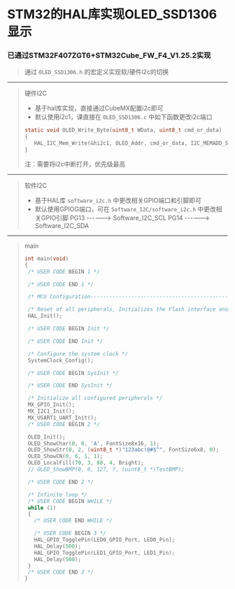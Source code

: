 # STM32的HAL库实现OLED_SSD1306显示
### 已通过STM32F407ZGT6+STM32Cube_FW_F4_V1.25.2实现

> 通过 `OLED_SSD1306.h` 的宏定义实现软/硬件i2c的切换
---
> 硬件I2C
> - 基于hal库实现，直接通过CubeMX配置i2c即可
> - 默认使用i2c1，课直接在 `OLED_SSD1306.c` 中如下函数更改i2c端口
> ```C
> static void OLED_Write_Byte(uint8_t WData, uint8_t cmd_or_data)
> {
>    HAL_I2C_Mem_Write(&hi2c1, OLED_Addr, cmd_or_data, I2C_MEMADD_SIZE_8BIT, &WData, 1, HAL_MAX_DELAY);
> }
> ```
> 注：需要将i2c中断打开，优先级最高
---
> 软件I2C
> - 基于HAL库 `software_i2c.h` 中更改相关GPIO端口和引脚即可
> - 默认使用GPIOG端口，可在 `Software_I2C/software_i2c.h` 中更改相关GPIO引脚
> PG13 ------> Software_I2C_SCL 
> PG14 ------> Software_I2C_SDA 
---
> main
> ```C
> int main(void)
>{
>  /* USER CODE BEGIN 1 */
>
>  /* USER CODE END 1 */
>
>  /* MCU Configuration--------------------------------------------------------*/
>
>  /* Reset of all peripherals, Initializes the Flash interface and the Systick. */
>  HAL_Init();
>
>  /* USER CODE BEGIN Init */
>
>  /* USER CODE END Init */
>
>  /* Configure the system clock */
>  SystemClock_Config();
>
>  /* USER CODE BEGIN SysInit */
>
>  /* USER CODE END SysInit */
>
>  /* Initialize all configured peripherals */
>  MX_GPIO_Init();
>  MX_I2C1_Init();
>  MX_USART1_UART_Init();
>  /* USER CODE BEGIN 2 */
>
>  OLED_Init();
>  OLED_ShowChar(0, 0, 'A', FontSize8x16, 1);
>  OLED_ShowStr(0, 2, (uint8_t *)"123abc!@#$^", FontSize6x8, 0);
>  OLED_ShowCN(0, 6, 1, 1);
>  OLED_LocalFill(70, 3, 80, 4, Bright);
>  // OLED_ShowBMP(0, 0, 127, 7, (uint8_t *)TestBMP);
>
>  /* USER CODE END 2 */
>
>  /* Infinite loop */
>  /* USER CODE BEGIN WHILE */
>  while (1)
>  {
>    /* USER CODE END WHILE */
>
>    /* USER CODE BEGIN 3 */
>    HAL_GPIO_TogglePin(LED0_GPIO_Port, LED0_Pin);
>    HAL_Delay(500);
>    HAL_GPIO_TogglePin(LED1_GPIO_Port, LED1_Pin);
>    HAL_Delay(500);
>  }
>  /* USER CODE END 3 */
>}
>```